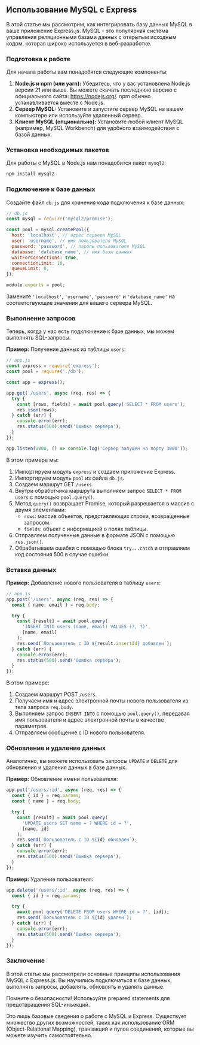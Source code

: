 ## Использование MySQL с Express

В этой статье мы рассмотрим, как интегрировать базу данных MySQL в ваше приложение Express.js. MySQL - это популярная система управления реляционными базами данных с открытым исходным кодом, которая широко используется в веб-разработке. 

### Подготовка к работе

Для начала работы вам понадобятся следующие компоненты:

1. **Node.js и npm (или yarn):** Убедитесь, что у вас установлена Node.js версии 21 или выше. Вы можете скачать последнюю версию с официального сайта: https://nodejs.org/. npm обычно устанавливается вместе с Node.js.
2. **Сервер MySQL:** Установите и запустите сервер MySQL на вашем компьютере или используйте удаленный сервер.
3. **Клиент MySQL (опционально):** Установите любой клиент MySQL (например, MySQL Workbench) для удобного взаимодействия с базой данных.

### Установка необходимых пакетов

Для работы с MySQL в Node.js нам понадобится пакет `mysql2`:

```bash
npm install mysql2 
```

### Подключение к базе данных

Создайте файл `db.js` для хранения кода подключения к базе данных:

```javascript
// db.js
const mysql = require('mysql2/promise');

const pool = mysql.createPool({
  host: 'localhost', // адрес сервера MySQL
  user: 'username', // имя пользователя MySQL
  password: 'password', // пароль пользователя MySQL
  database: 'database_name', // имя базы данных
  waitForConnections: true,
  connectionLimit: 10,
  queueLimit: 0,
});

module.exports = pool;
```

Замените `'localhost'`, `'username'`, `'password'` и `'database_name'` на соответствующие значения для вашего сервера MySQL.

### Выполнение запросов

Теперь, когда у нас есть подключение к базе данных, мы можем выполнять SQL-запросы. 

**Пример:** Получение данных из таблицы `users`:

```javascript
// app.js
const express = require('express');
const pool = require('./db');

const app = express();

app.get('/users', async (req, res) => {
  try {
    const [rows, fields] = await pool.query('SELECT * FROM users');
    res.json(rows); 
  } catch (err) {
    console.error(err);
    res.status(500).send('Ошибка сервера');
  }
});

app.listen(3000, () => console.log('Сервер запущен на порту 3000'));
```

В этом примере мы:

1. Импортируем модуль `express` и создаем приложение Express.
2. Импортируем модуль `pool` из файла `db.js`.
3. Создаем маршрут GET `/users`.
4. Внутри обработчика маршрута выполняем запрос `SELECT * FROM users` с помощью `pool.query()`.
5. Метод `query()` возвращает Promise, который разрешается в массив с двумя элементами:
    * `rows`: массив объектов, представляющих строки, возвращенные запросом.
    * `fields`: объект с информацией о полях таблицы.
6. Отправляем полученные данные в формате JSON с помощью `res.json()`.
7. Обрабатываем ошибки с помощью блока `try...catch` и отправляем код состояния 500 в случае ошибки.

### Вставка данных

**Пример:** Добавление нового пользователя в таблицу `users`:

```javascript
// app.js
app.post('/users', async (req, res) => {
  const { name, email } = req.body; 

  try {
    const [result] = await pool.query(
      'INSERT INTO users (name, email) VALUES (?, ?)',
      [name, email]
    );
    res.send(`Пользователь с ID ${result.insertId} добавлен`);
  } catch (err) {
    console.error(err);
    res.status(500).send('Ошибка сервера');
  }
});
```

В этом примере:

1. Создаем маршрут POST `/users`.
2. Получаем имя и адрес электронной почты нового пользователя из тела запроса `req.body`.
3. Выполняем запрос `INSERT INTO` с помощью `pool.query()`, передавая имя пользователя и адрес электронной почты в качестве параметров.
4. Отправляем сообщение с ID нового пользователя.

### Обновление и удаление данных

Аналогично, вы можете использовать запросы `UPDATE` и `DELETE` для обновления и удаления данных в базе данных.

**Пример:** Обновление имени пользователя:

```javascript
app.put('/users/:id', async (req, res) => {
  const { id } = req.params;
  const { name } = req.body;

  try {
    const [result] = await pool.query(
      'UPDATE users SET name = ? WHERE id = ?',
      [name, id]
    );
    res.send(`Пользователь с ID ${id} обновлен`);
  } catch (err) {
    console.error(err);
    res.status(500).send('Ошибка сервера');
  }
});
```

**Пример:** Удаление пользователя:

```javascript
app.delete('/users/:id', async (req, res) => {
  const { id } = req.params;

  try {
    await pool.query('DELETE FROM users WHERE id = ?', [id]);
    res.send(`Пользователь с ID ${id} удален`);
  } catch (err) {
    console.error(err);
    res.status(500).send('Ошибка сервера');
  }
});
```

### Заключение

В этой статье мы рассмотрели основные принципы использования MySQL с Express.js. Вы научились подключаться к базе данных, выполнять запросы, добавлять, обновлять и удалять данные. 

Помните о безопасности! Используйте prepared statements для предотвращения SQL-инъекций. 

Это лишь базовые сведения о работе с MySQL и Express. Существует множество других возможностей, таких как использование ORM (Object-Relational Mapping), транзакций и пулов соединений, которые вы можете изучить самостоятельно. 
